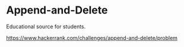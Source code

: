 # Append-and-Delete
Educational source for students.

https://www.hackerrank.com/challenges/append-and-delete/problem
